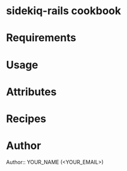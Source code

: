 # sidekiq-rails cookbook

# Requirements

# Usage

# Attributes

# Recipes

# Author

Author:: YOUR_NAME (<YOUR_EMAIL>)

